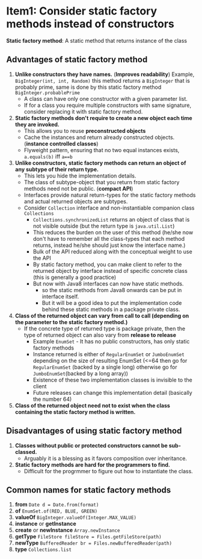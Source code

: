 # Item1: Consider static factory methods instead of constructors
**Static factory method**: A static method that returns instance of the class

## Advantages of static factory method
1. **Unlike constructors they have names.** (**Improves readability**)
Example, `BigInteger(int, int, Random)` this method returns a `BigInteger` that is probably prime, same is done by this static factory method `BigInteger.probablePrime`
	- A class can have only one constructor with a given parameter list.
	- If for a class you require multiple constructors with same signature, consider replacing it with static factory method.
2. **Static factory methods don't require to create a new object each time they are invoked.**
	- This allows you to reuse **preconstructed objects**
	- Cache the instances and return already constructed objects. (**instance controlled classes**)
	- Flyweight pattern, ensuring that no two equal instances exists, `a.equals(b)` iff `a==b`
3. **Unlike constructors, static factory methods can return an object of any subtype of their return type.**
	- This lets you hide the implementation details. 
	- The class of subtype-object that you return from static factory methods need not be public. (**compact API**)
	- Interfaces provide natural return-types for the static factory methods and actual returned objects are subtypes.
	- Consider `Collection` interface and non-instantiable companion class `Collections`
		- `Collections.synchronizedList` returns an object of class that is not visible outside (but the return type is `java.util.List`) 
		- This reduces the burden on the user of this method (he/she now don't have to remember all the class-types that each method returns, instead he/she should just know the interface name.)
		- Bulk of the API reduced along with the conceptual weight to use the API
		- By static factory method, you can make client to refer to the returned object by interface instead of specific concrete class (this is generally a good practice)
		- But now with Java8 interfaces can now have static methods.
			- so the static methods from Java8 onwards can be put in interface itself.
			- But it will be a good idea to put the implementation code behind these static methods in a package private class.
4. **Class of the returned object can vary from call to call (depending on the parameter to the static factory method.)**
	- If the concrete type of returned type is package private, then the type of returned object can also vary from **release to release**
		- Example `EnumSet` - It has no public constructors, has only static factory methods
		- Instance returned is either of `RegularEnumSet` or `JumboEnumSet` depending on the size of resulting EnumSet (<=64 then go for `RegularEnumSet` (backed by a single long) otherwise go for `JumboEnumSet`(backed by a long array))
		- Existence of these two implementation classes is invisible to the client
		- Future releases can change this implementation detail (basically the number 64)
5. **Class of the returned object need not to exist when the class containing the static factory method is written.**

## Disadvantages of using static factory method
1. **Classes without public or protected constructors cannot be sub-classed.**
	- Arguably it is a blessing as it favors composition over inheritance.
2. **Static factory methods are hard for the programmers to find.**
	- Difficult for the progrmmer to figure out how to instantiate the class.

## Common names for static factory methods
1. **from** `Date d = Date.from(format)`
2. **of** `EnumSet.of(RED, BLUE, GREEN)`
3. **valueOf** `BigInteger.valueOf(Integer.MAX_VALUE)`
4. **instance** or **getInstance**
5. **create** or **newInstance** `Array.newInstance`
6. **getType** `FileStore fileStore = Files.getFileStore(path)`
7. **newType** `BufferedReader br = Files.newBufferedReader(path)`
8. **type** `Collections.list`
